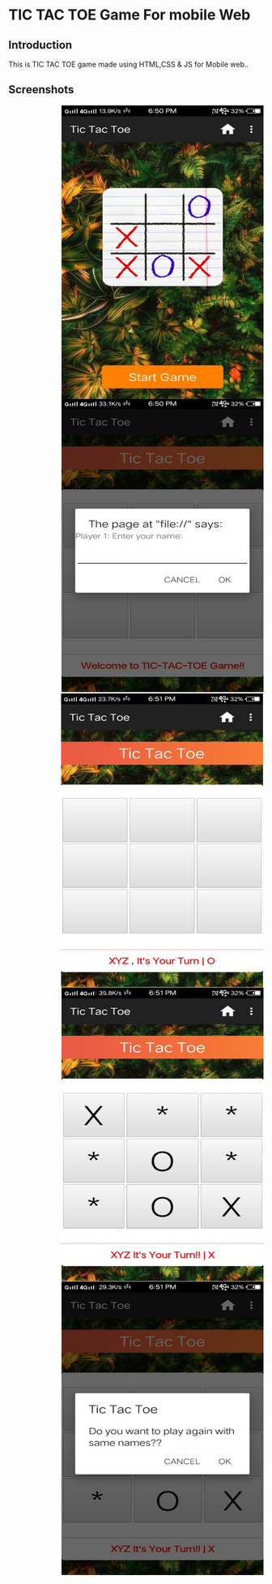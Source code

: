 <h1>TIC TAC TOE Game For mobile Web</h1>
<h2>Introduction</h2>
This is TIC TAC TOE game made using HTML,CSS &amp; JS for Mobile web..
<h2>Screenshots</h2>
<img align="right"  src="Untitled1.jpg" width="400px" height="580px">
<img align="right"  src="Untitled2.jpg" width="400px" height="580px">
<img align="right"  src="Untitled3.jpg" width="400px" height="580px">
<img align="right"  src="Untitled5.jpg" width="400px" height="580px">
<img align="right" src="Untitled6.jpg" width="400px" height="580px">
